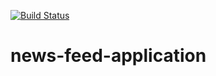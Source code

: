 [![Build Status](https://travis-ci.org/iakhator/news-feed-application.svg?branch=master)](https://travis-ci.org/iakhator/news-feed-application)

# news-feed-application
